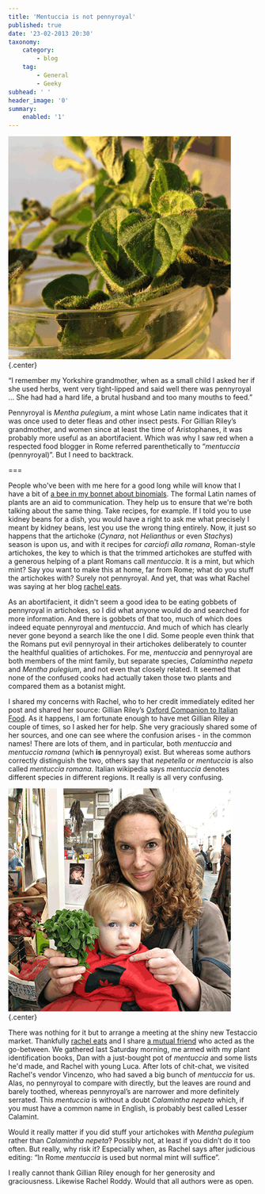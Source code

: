 ```yaml
---
title: 'Mentuccia is not pennyroyal'
published: true
date: '23-02-2013 20:30'
taxonomy:
    category:
        - blog
    tag:
        - General
        - Geeky
subhead: ' '
header_image: '0'
summary:
    enabled: '1'
---
```


![Mentuccia leaf](Mentuccia-Leaf.png){.center} 

“I remember my Yorkshire grandmother, when as a small child I asked her if she used herbs, went very tight-lipped and said well there was pennyroyal … She had had a hard life, a brutal husband and too many mouths to feed.”

Pennyroyal is _Mentha pulegium_, a mint whose Latin name indicates that it was once used to deter fleas and other insect pests. For Gillian Riley’s grandmother, and women since at least the time of Aristophanes, it was probably more useful as an abortifacient. Which was why I saw red when a respected food blogger in Rome referred parenthetically to “_mentuccia_ (pennyroyal)”. But I need to backtrack.

===

People who've been with me here for a good long while will know that I have a bit of [a bee in my bonnet about binomials](https://jeremycherfas.net/blog/i-love-latin/). The formal Latin names of plants are an aid to communication. They help us to ensure that we're both talking about the same thing. Take recipes, for example. If I told you to use kidney beans for a dish, you would have a right to ask me what precisely I meant by kidney beans, lest you use the wrong thing entirely. Now, it just so happens that the artichoke (_Cynara_, not _Helianthus_ or even _Stachys_) season is upon us, and with it recipes for _carciofi alla romana_, Roman-style artichokes, the key to which is that the trimmed artichokes are stuffed with a generous helping of a plant Romans call _mentuccia_. It is a mint, but which mint? Say you want to make this at home, far from Rome; what do you stuff the artichokes with? Surely not pennyroyal. And yet, that was what Rachel was saying at her blog [rachel eats](http://racheleats.wordpress.com/2013/02/06/against-the-strain-of-modern-life/).

As an abortifacient, it didn't seem a good idea to be eating gobbets of pennyroyal in artichokes, so I did what anyone would do and searched for more information. And there is gobbets of that too, much of which does indeed equate pennyroyal and _mentuccia_. And much of which has clearly never gone beyond a search like the one I did. Some people even think that the Romans put evil pennyroyal in their artichokes deliberately to counter the healthful qualities of artichokes. For me, _mentuccia_ and pennyroyal are both members of the mint family, but separate species, _Calamintha nepeta_ and _Mentha pulegium_, and not even that closely related. It seemed that none of the confused cooks had actually taken those two plants and compared them as a botanist might.

I shared my concerns with Rachel, who to her credit immediately edited her post and shared her source: Gillian Riley’s [Oxford Companion to Italian Food](https://global.oup.com/academic/product/the-oxford-companion-to-italian-food-9780198606178?cc=us&lang=en&). As it happens, I am fortunate enough to have met Gillian Riley a couple of times, so I asked her for help. She very graciously shared some of her sources, and one can see where the confusion arises - in the common names! There are lots of them, and in particular, both _mentuccia_ and _mentuccia romana_ (which **is** pennyroyal) exist. But whereas some authors correctly distinguish the two, others say that _nepetella_ or _mentuccia_ is also called _mentuccia romana_. Italian wikipedia says _mentuccia_ denotes different species in different regions. It really is all very confusing.

![Rachel, Luca and a big bunch of mentuccia.](Rachel.png){.center} 

There was nothing for it but to arrange a meeting at the shiny new Testaccio market. Thankfully [rachel eats](http://racheleats.wordpress.com/) and I share [a mutual friend](https://breadcakesandale.wordpress.com/) who acted as the go-between. We gathered last Saturday morning, me armed with my plant identification books, Dan with a just-bought pot of _mentuccia_ and some lists he'd made, and Rachel with young Luca. After lots of chit-chat, we visited Rachel's vendor Vincenzo, who had saved a big bunch of _mentuccia_ for us. Alas, no pennyroyal to compare with directly, but the leaves are round and barely toothed, whereas pennyroyal’s are narrower and more definitely serrated. This _mentuccia_ is without a doubt _Calamintha nepeta_ which, if you must have a common name in English, is probably best called Lesser Calamint.

Would it really matter if you did stuff your artichokes with _Mentha pulegium_ rather than _Calamintha nepeta_? Possibly not, at least if you didn’t do it too often. But really, why risk it? Especially when, as Rachel says after judicious editing: “In Rome _mentuccia_ is used but normal mint will suffice”.

I really cannot thank Gillian Riley enough for her generosity and graciousness. Likewise Rachel Roddy. Would that all authors were as open.